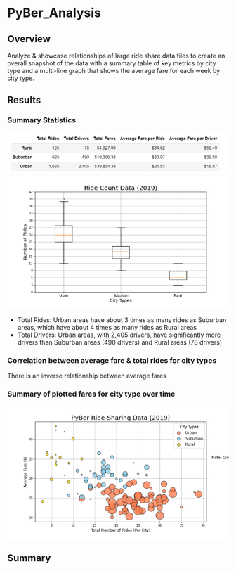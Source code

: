 # PyBer_Analysis
## Overview 
Analyze & showcase relationships of large ride share data files to create an overall snapshot of the data with a summary table of key metrics by city type and a multi-line graph that shows the average fare for each week by city type. 

## Results 

### Summary Statistics
![summary statistics chart](analysis/summary.png)
![box and whisker](analysis/Fig2.png
)
- Total Rides: Urban areas have about 3 times as many rides as Suburban areas, which have about 4 times as many rides as Rural areas 
- Total Drivers: Urban areas, with 2,405 drivers, have significantly more drivers than Suburban areas (490 drivers) and Rural areas (78 drivers)

### Correlation between average fare & total rides for city types 
There is an inverse relationship between average fares 

### Summary of plotted fares for city type over time 
![Fares Scatter Plot](analysis/Fig1.png)

## Summary 
